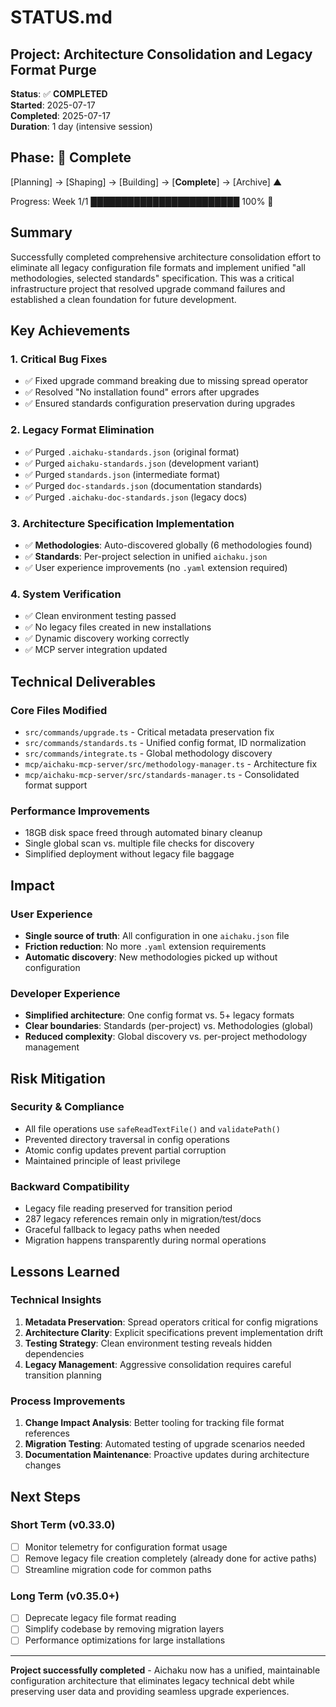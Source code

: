 # STATUS.md

## Project: Architecture Consolidation and Legacy Format Purge

**Status**: ✅ **COMPLETED**\
**Started**: 2025-07-17\
**Completed**: 2025-07-17\
**Duration**: 1 day (intensive session)

## Phase: 🍃 Complete

[Planning] → [Shaping] → [Building] → [**Complete**] → [Archive] ▲

Progress: Week 1/1 ████████████████████████ 100% 🍃

## Summary

Successfully completed comprehensive architecture consolidation effort to eliminate all legacy configuration file
formats and implement unified "all methodologies, selected standards" specification. This was a critical infrastructure
project that resolved upgrade command failures and established a clean foundation for future development.

## Key Achievements

### 1. Critical Bug Fixes

- ✅ Fixed upgrade command breaking due to missing spread operator
- ✅ Resolved "No installation found" errors after upgrades
- ✅ Ensured standards configuration preservation during upgrades

### 2. Legacy Format Elimination

- ✅ Purged `.aichaku-standards.json` (original format)
- ✅ Purged `aichaku-standards.json` (development variant)
- ✅ Purged `standards.json` (intermediate format)
- ✅ Purged `doc-standards.json` (documentation standards)
- ✅ Purged `.aichaku-doc-standards.json` (legacy docs)

### 3. Architecture Specification Implementation

- ✅ **Methodologies**: Auto-discovered globally (6 methodologies found)
- ✅ **Standards**: Per-project selection in unified `aichaku.json`
- ✅ User experience improvements (no `.yaml` extension required)

### 4. System Verification

- ✅ Clean environment testing passed
- ✅ No legacy files created in new installations
- ✅ Dynamic discovery working correctly
- ✅ MCP server integration updated

## Technical Deliverables

### Core Files Modified

- `src/commands/upgrade.ts` - Critical metadata preservation fix
- `src/commands/standards.ts` - Unified config format, ID normalization
- `src/commands/integrate.ts` - Global methodology discovery
- `mcp/aichaku-mcp-server/src/methodology-manager.ts` - Architecture fix
- `mcp/aichaku-mcp-server/src/standards-manager.ts` - Consolidated format support

### Performance Improvements

- 18GB disk space freed through automated binary cleanup
- Single global scan vs. multiple file checks for discovery
- Simplified deployment without legacy file baggage

## Impact

### User Experience

- **Single source of truth**: All configuration in one `aichaku.json` file
- **Friction reduction**: No more `.yaml` extension requirements
- **Automatic discovery**: New methodologies picked up without configuration

### Developer Experience

- **Simplified architecture**: One config format vs. 5+ legacy formats
- **Clear boundaries**: Standards (per-project) vs. Methodologies (global)
- **Reduced complexity**: Global discovery vs. per-project methodology management

## Risk Mitigation

### Security & Compliance

- All file operations use `safeReadTextFile()` and `validatePath()`
- Prevented directory traversal in config operations
- Atomic config updates prevent partial corruption
- Maintained principle of least privilege

### Backward Compatibility

- Legacy file reading preserved for transition period
- 287 legacy references remain only in migration/test/docs
- Graceful fallback to legacy paths when needed
- Migration happens transparently during normal operations

## Lessons Learned

### Technical Insights

1. **Metadata Preservation**: Spread operators critical for config migrations
2. **Architecture Clarity**: Explicit specifications prevent implementation drift
3. **Testing Strategy**: Clean environment testing reveals hidden dependencies
4. **Legacy Management**: Aggressive consolidation requires careful transition planning

### Process Improvements

1. **Change Impact Analysis**: Better tooling for tracking file format references
2. **Migration Testing**: Automated testing of upgrade scenarios needed
3. **Documentation Maintenance**: Proactive updates during architecture changes

## Next Steps

### Short Term (v0.33.0)

- [ ] Monitor telemetry for configuration format usage
- [ ] Remove legacy file creation completely (already done for active paths)
- [ ] Streamline migration code for common paths

### Long Term (v0.35.0+)

- [ ] Deprecate legacy file format reading
- [ ] Simplify codebase by removing migration layers
- [ ] Performance optimizations for large installations

---

**Project successfully completed** - Aichaku now has a unified, maintainable configuration architecture that eliminates
legacy technical debt while preserving user data and providing seamless upgrade experiences.
